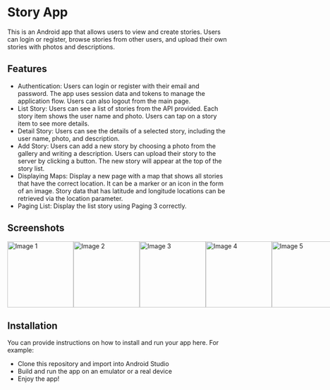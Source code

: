 # Story App

This is an Android app that allows users to view and create stories. Users can login or register, browse stories from other users, and upload their own stories with photos and descriptions.

## Features

- Authentication: Users can login or register with their email and password. The app uses session data and tokens to manage the application flow. Users can also logout from the main page.
- List Story: Users can see a list of stories from the API provided. Each story item shows the user name and photo. Users can tap on a story item to see more details.
- Detail Story: Users can see the details of a selected story, including the user name, photo, and description.
- Add Story: Users can add a new story by choosing a photo from the gallery and writing a description. Users can upload their story to the server by clicking a button. The new story will appear at the top of the story list.
- Displaying Maps: Display a new page with a map that shows all stories that have the correct location. It can be a marker or an icon in the form of an image. Story data that has latitude and longitude locations can be retrieved via the location parameter.
- Paging List: Display the list story using Paging 3 correctly.

## Screenshots

<div style="display: flex; justify-content: space-between; align-items: center;">
  <img src="https://drive.google.com/uc?id=1meyb1GXJ1B7lxRXMxzpvopQ-CioadVlG" alt="Image 1" width="150"/>
  <img src="https://drive.google.com/uc?id=1CrqJd5jdFZEb_q2pMFcRPWwUjFy9O_iQ" alt="Image 2" width="150"/>
  <img src="https://drive.google.com/uc?id=18KzYCunNnpyticosfKYoMg6DfbSfLjEK" alt="Image 3" width="150"/>
  <img src="https://drive.google.com/uc?id=1wi_4ob9vxeAjdMSrnv88bVu0shdu4eSj" alt="Image 4" width="150"/>
  <img src="https://drive.google.com/uc?id=1lW5s4VhwbfkCZMTD7AfnZWeySlJxcQW6" alt="Image 5" width="150"/>
</div>

## Installation

You can provide instructions on how to install and run your app here. For example:

- Clone this repository and import into Android Studio
- Build and run the app on an emulator or a real device
- Enjoy the app!
